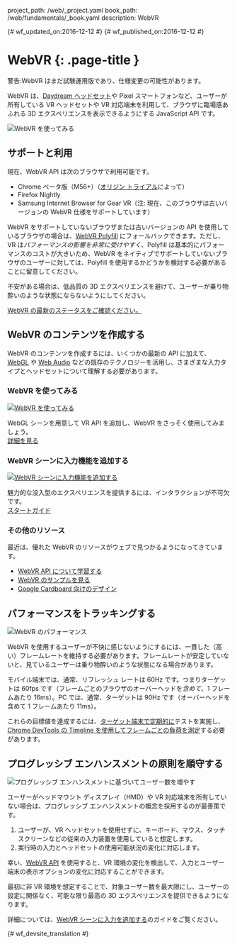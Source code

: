 project_path: /web/_project.yaml
book_path: /web/fundamentals/_book.yaml
description: WebVR

{# wf_updated_on:2016-12-12 #}
{# wf_published_on:2016-12-12 #}

#  WebVR {: .page-title }

警告:WebVR はまだ試験運用版であり、仕様変更の可能性があります。

WebVR は、[Daydream ヘッドセット](https://vr.google.com/daydream/)や Pixel スマートフォンなど、ユーザーが所有している VR ヘッドセットや VR 対応端末を利用して、ブラウザに臨場感あふれる 3D エクスペリエンスを表示できるようにする JavaScript API です。

<img src="img/getting-started-with-webvr.jpg" alt="WebVR を使ってみる" />

##  サポートと利用

現在、WebVR API は次のブラウザで利用可能です。

* Chrome ベータ版（M56+）（[オリジン トライアル](https://github.com/jpchase/OriginTrials/blob/gh-pages/developer-guide.md)によって）
* Firefox Nightly
* Samsung Internet Browser for Gear VR（注: 現在、このブラウザは古いバージョンの WebVR 仕様をサポートしています）

WebVR をサポートしていないブラウザまたは古いバージョンの API を使用しているブラウザの場合は、[WebVR Polyfill](https://github.com/googlevr/webvr-polyfill) にフォールバックできます。ただし、VR は*パフォーマンスの影響を非常に受けやすく*、Polyfill は基本的にパフォーマンスのコストが大きいため、WebVR をネイティブでサポートしていないブラウザのユーザーに対しては、Polyfill を使用するかどうかを検討する必要があることに留意してください。

不安がある場合は、低品質の 3D エクスペリエンスを避けて、ユーザーが乗り物酔いのような状態にならないようにしてください。

[WebVR の最新のステータスをご確認ください。](./status/)

##  WebVR のコンテンツを作成する

WebVR のコンテンツを作成するには、いくつかの最新の API に加えて、[WebGL](https://developer.mozilla.org/en-US/docs/Web/API/WebGL_API/Tutorial) や [Web Audio](https://developer.mozilla.org/en-US/docs/Web/API/Web_Audio_API) などの既存のテクノロジーを活用し、さまざまな入力タイプとヘッドセットについて理解する必要があります。

<div class="attempt-left">
  <h3>WebVR を使ってみる</h3>
  <a href="./getting-started-with-webvr/">
    <img src="img/getting-started-with-webvr.jpg" alt="WebVR を使ってみる" />
  </a>
  <p>
    WebGL シーンを用意して VR API を追加し、WebVR をさっそく使用してみましょう。<br>
    <a href="./getting-started-with-webvr/">詳細を見る</a>
  </p>
</div>
<div class="attempt-right">
  <h3>WebVR シーンに入力機能を追加する</h3>
  <a href="./adding-input-to-a-webvr-scene/">
    <img src="img/adding-input-to-a-webvr-scene.jpg" alt="WebVR シーンに入力機能を追加する" />
  </a>
  <p>
    魅力的な没入型のエクスペリエンスを提供するには、インタラクションが不可欠です。<br>
    <a href="./adding-input-to-a-webvr-scene/">スタートガイド</a>
  </p>
</div>

<div class="clearfix"></div>

###  その他のリソース

最近は、優れた WebVR のリソースがウェブで見つかるようになってきています。

* [WebVR API について学習する](https://developer.mozilla.org/en-US/docs/Web/API/WebVR_API)
* [WebVR のサンプルを見る](https://webvr.info/samples/)
* [Google Cardboard 向けのデザイン](https://www.google.com/design/spec-vr/designing-for-google-cardboard/a-new-dimension.html)

##  パフォーマンスをトラッキングする

<img src="img/oce.png" class="attempt-right" alt="WebVR のパフォーマンス" />

WebVR を使用するユーザーが不快に感じないようにするには、一貫した（高い）フレームレートを維持する必要があります。フレームレートが安定していないと、見ているユーザーは乗り物酔いのような状態になる場合があります。

モバイル端末では、通常、リフレッシュ レートは 60Hz です。つまりターゲットは 60fps です（フレームごとのブラウザのオーバーヘッドを*含めて*、1 フレームあたり 16ms）。PC では、通常、ターゲットは 90Hz です（オーバーヘッドを含めて 1 フレームあたり 11ms）。

これらの目標値を達成するには、[ターゲット端末で定期的に](/web/tools/chrome-devtools/remote-debugging/)テストを実施し、[Chrome DevTools の Timeline を使用してフレームごとの負荷を測定](/web/tools/chrome-devtools/evaluate-performance/timeline-tool)する必要があります。

##  プログレッシブ エンハンスメントの原則を順守する

<img src="img/touch-input.png" class="attempt-right" alt="プログレッシブ エンハンスメントに基づいてユーザー数を増やす" />

ユーザーがヘッドマウント ディスプレイ（HMD）や VR 対応端末を所有していない場合は、プログレッシブ エンハンスメントの概念を採用するのが最善策です。

1. ユーザーが、VR ヘッドセットを使用せずに、キーボード、マウス、タッチスクリーンなどの従来の入力装置を使用していると想定します。
2. 実行時の入力とヘッドセットの使用可能状況の変化に対応します。

幸い、[WebVR API](https://developer.mozilla.org/en-US/docs/Web/API/WebVR_API) を使用すると、VR 環境の変化を検出して、入力とユーザー端末の表示オプションの変化に対応することができます。

最初に非 VR 環境を想定することで、対象ユーザー数を最大限にし、ユーザーの設定に関係なく、可能な限り最高の 3D エクスペリエンスを提供できるようになります。

詳細については、[WebVR シーンに入力を追加する](./adding-input-to-a-webvr-scene/)のガイドをご覧ください。


{# wf_devsite_translation #}
